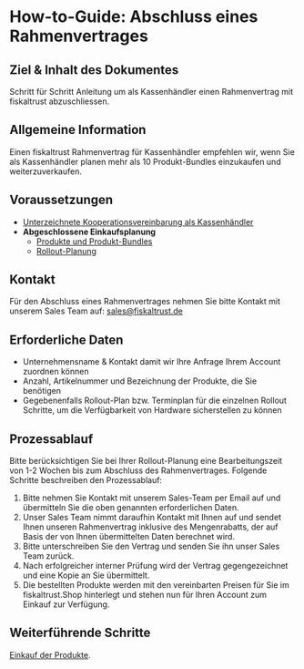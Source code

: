 # How-to-Guide: Abschluss eines Rahmenvertrages

## Ziel & Inhalt des Dokumentes

Schritt für Schritt Anleitung um als Kassenhändler einen Rahmenvertrag mit fiskaltrust abzuschliessen.

## Allgemeine Information

Einen fiskaltrust Rahmenvertrag für Kassenhändler empfehlen wir, wenn Sie als Kassenhändler planen mehr als 10 Produkt-Bundles einzukaufen und weiterzuverkaufen.

## Voraussetzungen

- [Unterzeichnete Kooperationsvereinbarung als Kassenhändler](voraussetzungen-einkauf.md)
- **Abgeschlossene Einkaufsplanung**
  - [Produkte und Produkt-Bundles](../01-produkte/README.md)
  - [Rollout-Planung](rollout-scenarios.md) 

## Kontakt

Für den Abschluss eines Rahmenvertrages nehmen Sie bitte Kontakt mit unserem Sales Team auf: 
sales@fiskaltrust.de

## Erforderliche Daten

- Unternehmensname & Kontakt damit wir Ihre Anfrage Ihrem Account zuordnen können
- Anzahl, Artikelnummer und Bezeichnung der Produkte, die Sie benötigen
- Gegebenenfalls Rollout-Plan bzw. Terminplan für die einzelnen Rollout Schritte, um die Verfügbarkeit von Hardware sicherstellen zu können

## Prozessablauf

Bitte berücksichtigen Sie bei Ihrer Rollout-Planung eine Bearbeitungszeit von 1-2 Wochen bis zum Abschluss des Rahmenvertrages. Folgende Schritte beschreiben den Prozessablauf:

1. Bitte nehmen Sie Kontakt mit unserem Sales-Team per Email auf und übermitteln Sie die oben genannten erforderlichen Daten.
2. Unser Sales Team nimmt daraufhin Kontakt mit Ihnen auf und sendet Ihnen unseren Rahmenvertrag inklusive des Mengenrabatts, der auf Basis der von Ihnen übermittelten Daten berechnet wird.
3. Bitte unterschreiben Sie den Vertrag und senden Sie ihn unser Sales Team zurück.
4. Nach erfolgreicher interner Prüfung wird der Vertrag gegengezeichnet und eine Kopie an Sie übermittelt.
5. Die bestellten Produkte werden mit den vereinbarten Preisen für Sie im fiskaltrust.Shop hinterlegt und stehen nun für Ihren Account zum Einkauf zur Verfügung.

## Weiterführende Schritte

[Einkauf der Produkte](02-purchase.md).



